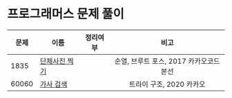 # 프로그래머스 문제 풀이

| 문제    | 이름                        | 정리여부  |            비고             |
| ----- | ------------------------- | :---: | :-----------------------: |
| 1835  | [단체사진 찍기](1835/README.md) |       | 순열, 브루트 포스, 2017 카카오코드 본선 |
| 60060 | [가사 검색](60060/README.md)  |       |     트라이 구조, 2020 카카오      |
